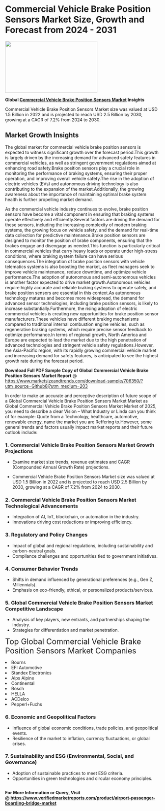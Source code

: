 <H1>Commercial Vehicle Brake Position Sensors Market Size, Growth and Forecast from 2024 - 2031</H1><img class="aligncenter size-medium wp-image-584254" src="https://thirdeyenews.in/wp-content/uploads/2024/09/Global-Market-Research-300x168.jpeg" alt="" width="300" height="168" /><p><strong>Global&nbsp;<a href="https://www.marketsizeandtrends.com/download-sample/706350/?utm_source=Github8j?utm_medium=203">Commercial Vehicle Brake Position Sensors Market</a> Insights</strong></p><p>Commercial Vehicle Brake Position Sensors Market size was valued at USD 1.5 Billion in 2022 and is projected to reach USD 2.5 Billion by 2030, growing at a CAGR of 7.2% from 2024 to 2030.</p><p><h2>Market Growth Insights</h2> <p>The global market for commercial vehicle brake position sensors is expected to witness significant growth over the forecast period.This growth is largely driven by the increasing demand for advanced safety features in commercial vehicles, as well as stringent government regulations aimed at enhancing road safety.Brake position sensors play a crucial role in monitoring the performance of braking systems, ensuring their proper operation, and improving overall vehicle safety.The rise in the adoption of electric vehicles (EVs) and autonomous driving technology is also contributing to the expansion of the market.Additionally, the growing awareness about the importance of maintaining optimal brake system health is further propelling market demand.</p> <p>As the commercial vehicle industry continues to evolve, brake position sensors have become a vital component in ensuring that braking systems operate effectively and efficiently.Several factors are driving the demand for these sensors, including the increasing complexity of modern braking systems, the growing focus on vehicle safety, and the demand for real-time data collection for predictive maintenance.Brake position sensors are designed to monitor the position of brake components, ensuring that the brakes engage and disengage as needed.This function is particularly critical in commercial vehicles that carry heavy loads or operate under high-stress conditions, where braking system failure can have serious consequences.The integration of brake position sensors with vehicle telematics systems is also boosting the market, as fleet managers seek to improve vehicle maintenance, reduce downtime, and optimize vehicle performance.The adoption of autonomous and semi-autonomous vehicles is another factor expected to drive market growth.Autonomous vehicles require highly accurate and reliable braking systems to operate safely, and brake position sensors are essential in this context.As autonomous technology matures and becomes more widespread, the demand for advanced sensor technologies, including brake position sensors, is likely to increase substantially.Furthermore, the rising adoption of electric commercial vehicles is creating new opportunities for brake position sensor manufacturers.These vehicles have different braking mechanisms compared to traditional internal combustion engine vehicles, such as regenerative braking systems, which require precise sensor feedback to optimize performance.In terms of regional growth, North America and Europe are expected to lead the market due to the high penetration of advanced technologies and stringent vehicle safety regulations.However, the Asia-Pacific region, with its rapidly growing commercial vehicle market and increasing demand for safety features, is anticipated to see the highest growth rate during the forecast period.<p><span class=""><strong>Download Full PDF Sample Copy of Global Commercial Vehicle Brake Position Sensors Market Report</strong> @ <a href="https://www.marketsizeandtrends.com/download-sample/706350/?utm_source=Github8j?utm_medium=203" target="_blank">https://www.marketsizeandtrends.com/download-sample/706350/?utm_source=Github8j?utm_medium=203</a></span></p><p>In order to make an accurate and perceptive description of future scope of a Global&nbsp;Commercial Vehicle Brake Position Sensors Market Market as Global&nbsp;Commercial Vehicle Brake Position Sensors Market Market of 2025, you need to describe a clear Vision &ndash; What Industry or Linda can you think of for example: Quote from a Technology, healthcare, automotive, renewable energy, name the market you are Reffering to.However, some general trends and factors usually impact market reports and their future outlook include:</p><h3>1.&nbsp;<strong>Commercial Vehicle Brake Position Sensors Market Growth Projections</strong></h3><ul><li>Examine market size trends, revenue estimates and CAGR (Compounded Annual Growth Rate) projections.</li><li><p>Commercial Vehicle Brake Position Sensors Market size was valued at USD 1.5 Billion in 2022 and is projected to reach USD 2.5 Billion by 2030, growing at a CAGR of 7.2% from 2024 to 2030.</p></li></ul><h3>2.&nbsp;<strong>Commercial Vehicle Brake Position Sensors Market Technological Advancements</strong></h3><ul><li>Integration of AI, IoT, blockchain, or automation in the industry.</li><li>Innovations driving cost reductions or improving efficiency.</li></ul><h3>3.&nbsp;<strong>Regulatory and Policy Changes</strong></h3><ul><li>Impact of global and regional regulations, including sustainability and carbon-neutral goals.</li><li>Compliance challenges and opportunities tied to government initiatives.</li></ul><h3>4.&nbsp;<strong>Consumer Behavior Trends</strong></h3><ul><li>Shifts in demand influenced by generational preferences (e.g., Gen Z, Millennials).</li><li>Emphasis on eco-friendly, ethical, or personalized products/services.</li></ul><h3>5.&nbsp;<strong>Global Commercial Vehicle Brake Position Sensors Market Competitive Landscape</strong></h3><ul><li>Analysis of key players, new entrants, and partnerships shaping the industry.</li><li>Strategies for differentiation and market penetration.</li></ul><p data-pm-slice="1 1 []"><span style="color: inherit; font-family: inherit; font-size: 25px;">Top Global Commercial Vehicle Brake Position Sensors Market Companies</span></p><div class="" data-test-id=""><p><li>Bourns</li><li> EFI Automotive</li><li> Standex Electronics</li><li> Alps Alpine</li><li> Continental</li><li> Bosch</li><li> HELLA</li><li> ACDelco</li><li> Pepperl+Fuchs</li></p></div><h3>6.&nbsp;<strong>Economic and Geopolitical Factors</strong></h3><ul><li>Influence of global economic conditions, trade policies, and geopolitical events.</li><li>Resilience of the market to inflation, currency fluctuations, or global crises.</li></ul><h3>7.&nbsp;<strong>Sustainability and ESG (Environmental, Social, and Governance)</strong></h3><ul><li>Adoption of sustainable practices to meet ESG criteria.</li><li>Opportunities in green technologies and circular economy principles.</li></ul><h2><strong style="font-size: 14px;">For More Information or Query, Visit @&nbsp;</strong><a style="background-color: #ffffff; font-size: 14px;" href="https://www.marketsizeandtrends.com/report/commercial-vehicle-brake-position-sensors-market/" target="_blank">https://www.verifiedmarketreports.com/product/airport-passenger-boarding-bridge-market</a></h2>